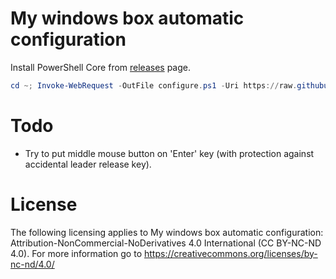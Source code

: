 # My windows box automatic configuration

Install PowerShell Core from [releases](https://github.com/PowerShell/PowerShell/releases) page.

```ps1
cd ~; Invoke-WebRequest -OutFile configure.ps1 -Uri https://raw.githubusercontent.com/grigoryvp/my-win-box-cfg/master/configure.ps1; & .\configure.ps1
```
# Todo

* Try to put middle mouse button on 'Enter' key (with protection against
  accidental leader release key).

# License
The following licensing applies to My windows box automatic configuration:
Attribution-NonCommercial-NoDerivatives 4.0 International
(CC BY-NC-ND 4.0). For more information go to
https://creativecommons.org/licenses/by-nc-nd/4.0/
